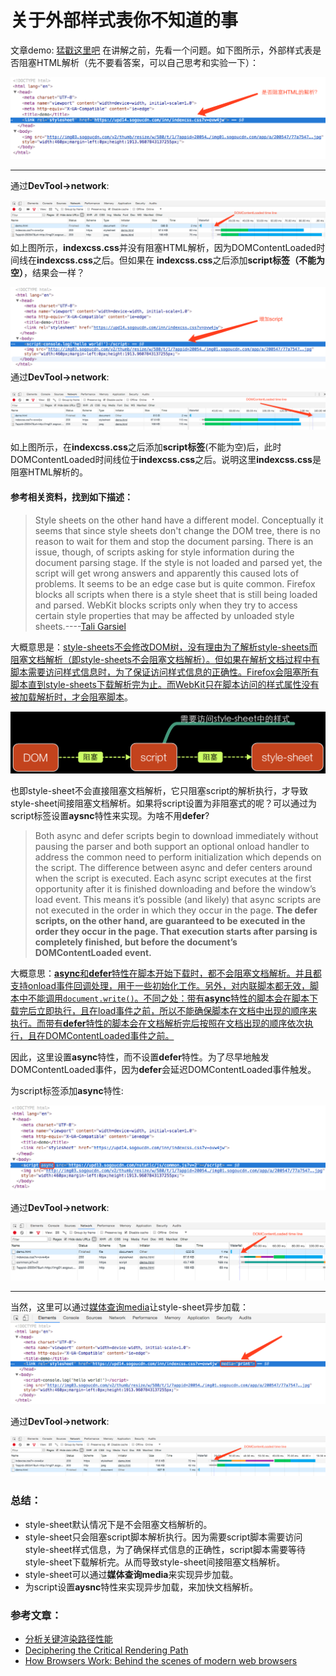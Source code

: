 # 关于外部样式表你不知道的事

文章demo: [猛戳这里吧](./examples/demo.html)
在讲解之前，先看一个问题。如下图所示，外部样式表是否阻塞HTML解析（先不要看答案，可以自己思考和实验一下）：

![default](./images/style-sheet-default.png)
***

通过**DevTool->network**:

![default](./images/default-network.png)
如上图所示，**indexcss.css**并没有阻塞HTML解析，因为DOMContentLoaded时间线在**indexcss.css**之后。但如果在
**indexcss.css**之后添加**script标签（不能为空）**，结果会一样？

![script](./images/script.png)
通过**DevTool->network**:

![script](./images/script-network.png)

如上图所示，在**indexcss.css**之后添加**script标签**(不能为空)后，此时DOMContentLoaded时间线位于**indexcss.css**之后。说明这里**indexcss.css**是阻塞HTML解析的。

#### 参考相关资料，找到如下描述：
>Style sheets on the other hand have a different model. Conceptually it seems that since style sheets don't change the DOM tree, there is no reason to wait for them and stop the document parsing. There is an issue, though, of scripts asking for style information during the document parsing stage. If the style is not loaded and parsed yet, the script will get wrong answers and apparently this caused lots of problems. It seems to be an edge case but is quite common. Firefox blocks all scripts when there is a style sheet that is still being loaded and parsed. WebKit blocks scripts only when they try to access certain style properties that may be affected by unloaded style sheets.----[Tali Garsiel](https://www.html5rocks.com/en/tutorials/internals/howbrowserswork/#The_order_of_processing_scripts_and_style_sheets) 

大概意思是：<u>style-sheets不会修改DOM树，没有理由为了解析style-sheets而阻塞文档解析（即style-sheets不会阻塞文档解析）。但如果在解析文档过程中有脚本需要访问样式信息时，为了保证访问样式信息的正确性。Firefox会阻塞所有脚本直到style-sheets下载解析完为止。而WebKit只在脚本访问的样式属性没有被加载解析时，才会阻塞脚本</u>。

![relationship](./images/style-sheet.png)

也即style-sheet不会直接阻塞文档解析，它只阻塞script的解析执行，才导致style-sheet间接阻塞文档解析。如果将script设置为非阻塞式的呢？可以通过为script标签设置**aysnc**特性来实现。为啥不用**defer**?

>Both async and defer scripts begin to download immediately without pausing the parser and both support an optional onload handler to address the common need to perform initialization which depends on the script. The difference between async and defer centers around when the script is executed. Each async script executes at the first opportunity after it is finished downloading and before the window’s load event. This means it’s possible (and likely) that async scripts are not executed in the order in which they occur in the page. **The defer scripts, on the other hand, are guaranteed to be executed in the order they occur in the page. That execution starts after parsing is completely finished, but before the document’s DOMContentLoaded event.**

大概意思：<u>**async**和**defer**特性在脚本开始下载时，都不会阻塞文档解析。并且都支持onload事件回调处理，用于一些初始化工作。另外，对内联脚本都无效，脚本中不能调用`document.write()`。不同之处：带有**async**特性的脚本会在脚本下载完后立即执行，且在load事件之前，所以不能确保脚本在文档中出现的顺序来执行。而带有**defer**特性的脚本会在文档解析完后按照在文档出现的顺序依次执行，且在DOMContentLoaded事件之前。</u>

因此，这里设置**async**特性，而不设置**defer**特性。为了尽早地触发DOMContentLoaded事件，因为**defer**会延迟DOMContentLoaded事件触发。

为script标签添加**async**特性:

![async](./images/async.png)

通过**DevTool->network**:

![async](./images/async-network1.png)

***
当然，这里可以通过[媒体查询media](https://developer.mozilla.org/en-US/docs/Web/CSS/Media_Queries/Using_media_queries)让style-sheet异步加载：
![media](./images/media.png)

通过**DevTool->network**:

![media](./images/media-network.png)

### 总结：

- style-sheet默认情况下是不会阻塞文档解析的。
- style-sheet只会阻塞script脚本解析执行。因为需要script脚本需要访问style-sheet样式信息，为了确保样式信息的正确性，script脚本需要等待style-sheet下载解析完。从而导致style-sheet间接阻塞文档解析。
- style-sheet可以通过**媒体查询media**来实现异步加载。
- 为script设置**aysnc**特性来实现异步加载，来加快文档解析。





### 参考文章：
- [分析关键渲染路径性能](https://developers.google.com/web/fundamentals/performance/critical-rendering-path/analyzing-crp)
- [Deciphering the Critical Rendering Path](https://calendar.perfplanet.com/2012/deciphering-the-critical-rendering-path/)
- [How Browsers Work: Behind the scenes of modern web browsers](https://www.html5rocks.com/en/tutorials/internals/howbrowserswork/#The_order_of_processing_scripts_and_style_sheets)